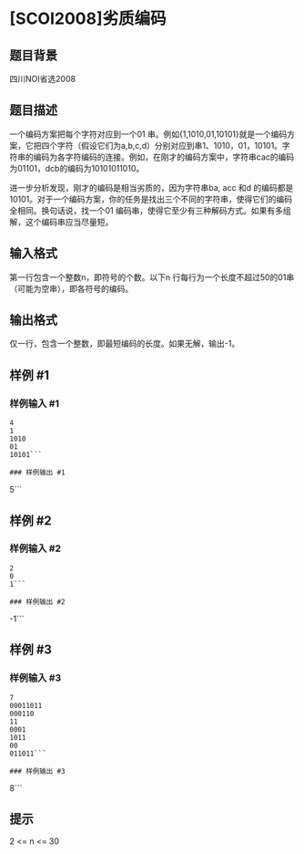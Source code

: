 # [SCOI2008]劣质编码

## 题目背景

四川NOI省选2008


## 题目描述

一个编码方案把每个字符对应到一个01 串。例如{1,1010,01,10101}就是一个编码方案，它把四个字符（假设它们为a,b,c,d）分别对应到串1、1010，01，10101。字符串的编码为各字符编码的连接。例如，在刚才的编码方案中，字符串cac的编码为01101，dcb的编码为10101011010。

进一步分析发现，刚才的编码是相当劣质的，因为字符串ba, acc 和d 的编码都是10101。对于一个编码方案，你的任务是找出三个不同的字符串，使得它们的编码全相同。换句话说，找一个01 编码串，使得它至少有三种解码方式。如果有多组解，这个编码串应当尽量短。


## 输入格式

第一行包含一个整数n，即符号的个数。以下n 行每行为一个长度不超过50的01串（可能为空串），即各符号的编码。


## 输出格式

仅一行，包含一个整数，即最短编码的长度。如果无解，输出-1。


## 样例 #1

### 样例输入 #1
```
4
1
1010
01
10101```

### 样例输出 #1

```
5```

## 样例 #2

### 样例输入 #2
```
2
0
1```

### 样例输出 #2

```
-1```

## 样例 #3

### 样例输入 #3
```
7
00011011
000110
11
0001
1011
00
011011```

### 样例输出 #3

```
8```

## 提示

2 <= n <= 30

